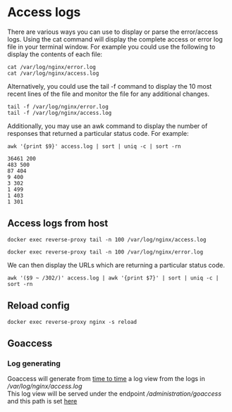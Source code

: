 # Access logs
There are various ways you can use to display or parse the error/access logs. Using the cat command will display the complete access or error log file in your terminal window. For example you could use the following to display the contents of each file:

    cat /var/log/nginx/error.log
    cat /var/log/nginx/access.log

Alternatively, you could use the tail -f command to display the 10 most recent lines of the file and monitor the file for any additional changes.

    tail -f /var/log/nginx/error.log
    tail -f /var/log/nginx/access.log

Additionally, you may use an awk command to display the number of responses that returned a particular status code. For example:

    awk '{print $9}' access.log | sort | uniq -c | sort -rn

    36461 200
    483 500
    87 404
    9 400
    3 302
    1 499
    1 403
    1 301

## Access logs from host

    docker exec reverse-proxy tail -n 100 /var/log/nginx/access.log

    docker exec reverse-proxy tail -n 100 /var/log/nginx/error.log

We can then display the URLs which are returning a particular status code.

    awk '($9 ~ /302/)' access.log | awk '{print $7}' | sort | uniq -c | sort -rn

## Reload config

    docker exec reverse-proxy nginx -s reload

## Goaccess

### Log generating

Goaccess will generate from [time to time](./goaccess/goaccess-conjob) a log view from the logs in */var/log/nginx/access.log*  
This log view will be served under the endpoint */administration/goaccess* and this path is set [here](./default.conf)